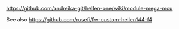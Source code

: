 https://github.com/andreika-git/hellen-one/wiki/module-mega-mcu

See also https://github.com/rusefi/fw-custom-hellen144-f4

